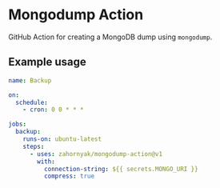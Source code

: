 # Mongodump Action

GitHub Action for creating a MongoDB dump using `mongodump`.

## Example usage

```yml
name: Backup

on:
  schedule:
    - cron: 0 0 * * *

jobs:
  backup:
    runs-on: ubuntu-latest
    steps:
      - uses: zahornyak/mongodump-action@v1
        with:
          connection-string: ${{ secrets.MONGO_URI }}
          compress: true
```
